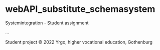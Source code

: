 # webAPI_substitute_schemasystem
Systemintegration - Student assignment

...

Student project © 2022 Yrgo, higher vocational education, Gothenburg
